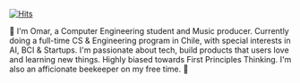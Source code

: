 [![Hits](https://hits.seeyoufarm.com/api/count/incr/badge.svg?url=https%3A%2F%2Fgithub.com%2Fofou&count_bg=%2379C83D&title_bg=%23000000&icon=&icon_color=%23E7E7E7&title=+hits&edge_flat=false)](https://hits.seeyoufarm.com)

👋
I'm Omar, a Computer Engineering student and Music producer. Currently doing a full-time CS & Engineering program in Chile, with special interests in AI, BCI & Startups. I'm passionate about tech, build products that users love and learning new things. Highly biased towards First Principles Thinking. I'm also an afficionate beekeeper on my free time. 🐝 
